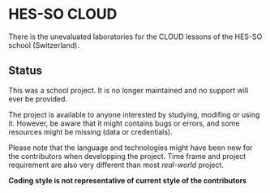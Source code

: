 # HES-SO CLOUD
There is the unevaluated laboratories for the CLOUD lessons of the HES-SO school (Switzerland).

## Status
This was a school project. It is no longer maintained and no support will ever be provided.

The project is available to anyone interested by studying, modifing or using it. However, be aware that it might contains bugs or errors, and some resources might be missing (data or credentials).

Please note that the language and technologies might have been new for the contributors when developping the project. Time frame and project requirement are also very different than most *real-world* project. 

**Coding style is not representative of current style of the contributors**
